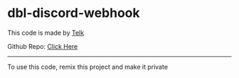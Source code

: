 dbl-discord-webhook
=================

This code is made by [Telk](https://glitch.com/@telkenes)

Github Repo: [Click Here](https://github.com/telkenes/dbl-discord-webhook)

-------------------

To use this code, remix this project and make it private